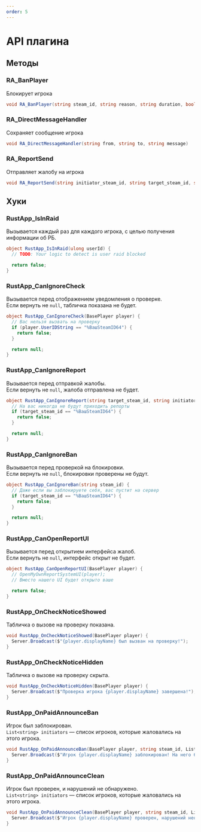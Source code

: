 ```yaml
---
order: 5
---
```


# API плагина

## Методы

### RA_BanPlayer
Блокирует игрока

```csharp
void RA_BanPlayer(string steam_id, string reason, string duration, bool global, bool ban_ip, string comment = "")
```

### RA_DirectMessageHandler
Сохраняет сообщение игрока

```csharp
void RA_DirectMessageHandler(string from, string to, string message)
```

### RA_ReportSend
Отправляет жалобу на игрока

```csharp
void RA_ReportSend(string initiator_steam_id, string target_steam_id, string reason, string message = "")
```

## Хуки

### RustApp_IsInRaid
Вызывается каждый раз для каждого игрока, с целью получения информации об РБ.
```c#
object RustApp_IsInRaid(ulong userId) {
  // TODO: Your logic to detect is user raid blocked

  return false;
}
```

### RustApp_CanIgnoreCheck
Вызывается перед отображением уведомления о проверке.\
Если вернуть не `null`, табличка показана не будет.
```csharp
object RustApp_CanIgnoreCheck(BasePlayer player) {
  // Вас нельзя вызвать на проверку
  if (player.UserIDString == "%ВашSteamID64") {
    return false;
  }

  return null;
}
```
### RustApp_CanIgnoreReport
Вызывается перед отправкой жалобы.\
Если вернуть не `null`, жалоба отправлена не будет.
```c#
object RustApp_CanIgnoreReport(string target_steam_id, string initiator_steam_id) {
  // На вас никогда не будут приходить репорты
  if (target_steam_id == "%ВашSteamID64") {
    return false;
  }

  return null;
}
```
### RustApp_CanIgnoreBan
Вызывается перед проверкой на блокировки.\
Если вернуть не `null`, блокировки проверены не будут.
```c#
object RustApp_CanIgnoreBan(string steam_id) {
  // Даже если вы заблокируете себя, вас пустит на сервер
  if (target_steam_id == "%ВашSteamID64") {
    return false;
  }

  return null;
}


```
### RustApp_CanOpenReportUI
Вызывается перед открытием интерфейса жалоб.\
Если вернуть не `null`, интерфейс открыт не будет.
```c#
object RustApp_CanOpenReportUI(BasePlayer player) {
  // OpenMyOwnReportSystemUI(player);
  // Вместо нашего UI будет открыто ваше

  return false;
}
```

### RustApp_OnCheckNoticeShowed
Табличка о вызове на проверку показана.
```c#
void RustApp_OnCheckNoticeShowed(BasePlayer player) {
  Server.Broadcast($"{player.displayName} был вызван на проверку!");
}
```
### RustApp_OnCheckNoticeHidden
Табличка о вызове на проверку скрыта.
```c#
void RustApp_OnCheckNoticeHidden(BasePlayer player) {
  Server.Broadcast($"Проверка игрока {player.displayName} завершена!");
}
```
### RustApp_OnPaidAnnounceBan
Игрок был заблокирован.\
`List<string> initiators` — список игроков, которые жаловались на этого игрока.
```c#
void RustApp_OnPaidAnnounceBan(BasePlayer player, string steam_id, List<string> initiators) {
  Server.Broadcast($"Игрок {player.displayName} заблокирован! На него было {initiators.Count} жалоб!");
}
```
### RustApp_OnPaidAnnounceClean
Игрок был проверен, и нарушений не обнаружено.\
`List<string> initiators` — список игроков, которые жаловались на этого игрока.
```c#
void RustApp_OnPaidAnnounceClean(BasePlayer player, string steam_id, List<string> initiators) {
  Server.Broadcast($"Игрок {player.displayName} проверен, нарушений необнаружено! На него было {initiators.Count} жалоб!");
}
```